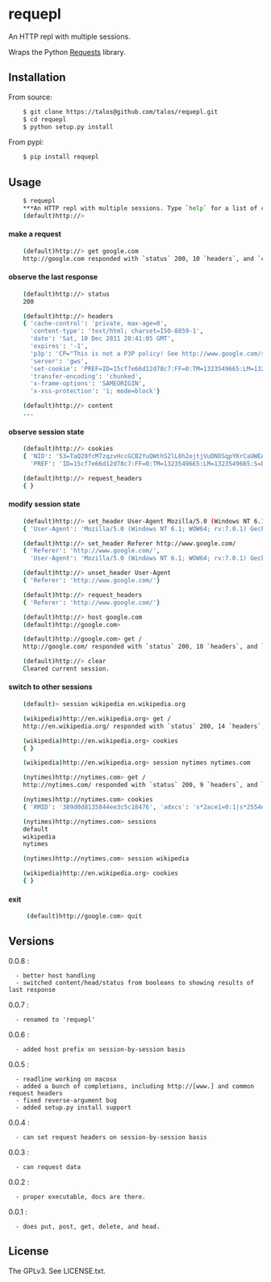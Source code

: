 # requepl

An HTTP repl with multiple sessions.

Wraps the Python [Requests](http://pypi.python.org/pypi/requests) library.

## Installation

From source:

```bash
    $ git clone https://talos@github.com/talos/requepl.git
    $ cd requepl
    $ python setup.py install
```

From pypi:

```bash
    $ pip install requepl
```

## Usage

```bash
    $ requepl
    ***An HTTP repl with multiple sessions. Type `help` for a list of commands.
    (default)http://>
```

#### make a request

```bash
    (default)http://> get google.com
    http://google.com responded with `status` 200, 10 `headers`, and `content` of length 10344
```

#### observe the last response

```bash
    (default)http://> status
    200
```

```bash
    (default)http://> headers
    { 'cache-control': 'private, max-age=0',
      'content-type': 'text/html; charset=ISO-8859-1',
      'date': 'Sat, 10 Dec 2011 20:41:05 GMT',
      'expires': '-1',
      'p3p': 'CP="This is not a P3P policy! See http://www.google.com/support/accounts/bin/answer.py?hl=en&answer=151657 for more info."',
      'server': 'gws',
      'set-cookie': 'PREF=ID=15cf7e66d12d78c7:FF=0:TM=1323549665:LM=1323549665:S=DvB0IzisaNyEega5; expires=Mon, 09-Dec-2013 20:41:05 GMT; path=/; domain=.google.com, NID=53=TaQ28fcM7zqzvHccGCB2YuQWthS2lL8h2ojtjVuDNOSqpYKrCaUWEAIcHFzBDWx8dLjhhb2j7APh1zItl1fNtyN6I-RVyoW9x9uzRTcLe4OQad1n4sqBELjfcv8qHuCo; expires=Sun, 10-Jun-2012 20:41:05 GMT; path=/; domain=.google.com; HttpOnly',
      'transfer-encoding': 'chunked',
      'x-frame-options': 'SAMEORIGIN',
      'x-xss-protection': '1; mode=block'}
```

```bash
    (default)http://> content
    ...
```

#### observe session state

```bash
    (default)http://> cookies
    { 'NID': '53=TaQ28fcM7zqzvHccGCB2YuQWthS2lL8h2ojtjVuDNOSqpYKrCaUWEAIcHFzBDWx8dLjhhb2j7APh1zItl1fNtyN6I-RVyoW9x9uzRTcLe4OQad1n4sqBELjfcv8qHuCo',
      'PREF': 'ID=15cf7e66d12d78c7:FF=0:TM=1323549665:LM=1323549665:S=DvB0IzisaNyEega5'}
```

```bash
    (default)http://> request_headers
    { }
```

#### modify session state

```bash
    (default)http://> set_header User-Agent Mozilla/5.0 (Windows NT 6.1; WOW64; rv:7.0.1) Gecko/20100101 Firefox/7.0.12011-10-16 20:23:00
    { 'User-Agent': 'Mozilla/5.0 (Windows NT 6.1; WOW64; rv:7.0.1) Gecko/20100101 Firefox/7.0.12011-10-16 20:23:00'}
```

```bash
    (default)http://> set_header Referer http://www.google.com/
    { 'Referer': 'http://www.google.com/',
      'User-Agent': 'Mozilla/5.0 (Windows NT 6.1; WOW64; rv:7.0.1) Gecko/20100101 Firefox/7.0.12011-10-16 20:23:00'}
```

```bash
    (default)http://> unset_header User-Agent
    { 'Referer': 'http://www.google.com/'}
```

```bash
    (default)http://> request_headers
    { 'Referer': 'http://www.google.com/'}
```

```bash
    (default)http://> host google.com
    (default)http://google.com>
```

```bash
    (default)http://google.com> get /
    http://google.com/ responded with `status` 200, 10 `headers`, and `content` of length 10344
```

```bash
    (default)http://> clear
    Cleared current session.
```

#### switch to other sessions


```bash
    (default)> session wikipedia en.wikipedia.org
```

```bash
    (wikipedia)http://en.wikipedia.org> get /
    http://en.wikipedia.org/ responded with `status` 200, 14 `headers`, and `content` of length 54885
```

```bash
    (wikipedia)http://en.wikipedia.org> cookies
    { }
```

```bash
    (wikipedia)http://en.wikipedia.org> session nytimes nytimes.com
```

```bash
    (nytimes)http://nytimes.com> get /
    http://nytimes.com/ responded with `status` 200, 9 `headers`, and `content` of length 128667
```

```bash
    (nytimes)http://nytimes.com> cookies
    { 'RMID': '389d0d8135844ee3c5c18476', 'adxcs': 's*2ace1=0:1|s*2554d=0:1'}
```

```bash
    (nytimes)http://nytimes.com> sessions
    default
    wikipedia
    nytimes
```

```bash
    (nytimes)http://nytimes.com> session wikipedia
```

```bash
    (wikipedia)http://en.wikipedia.org> cookies
    { }
```

#### exit


```bash
     (default)http://google.com> quit
```

## Versions

0.0.8 :

      - better host handling
      - switched content/head/status from booleans to showing results of last response

0.0.7 :

      - renamed to 'requepl'

0.0.6 :

      - added host prefix on session-by-session basis

0.0.5 :

      - readline working on macosx
      - added a bunch of completions, including http://[www.] and common request headers
      - fixed reverse-argument bug
      - added setup.py install support

0.0.4 :

      - can set request headers on session-by-session basis

0.0.3 :

      - can request data

0.0.2 :

      - proper executable, docs are there.

0.0.1 :

      - does put, post, get, delete, and head.

## License

The GPLv3.  See LICENSE.txt.